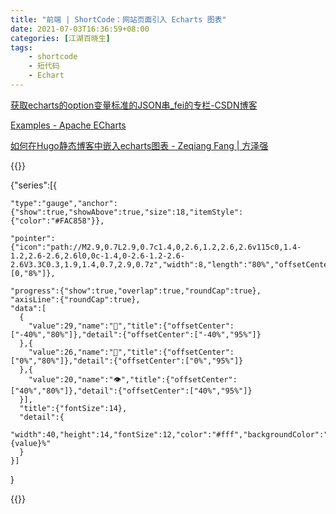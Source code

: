 ```yaml
---
title: "前端 | ShortCode：网站页面引入 Echarts 图表"
date: 2021-07-03T16:36:59+08:00
categories: [江湖百晓生]
tags:
    - shortcode
    - 短代码
    - Echart
---
```




[获取echarts的option变量标准的JSON串_fei的专栏-CSDN博客](https://blog.csdn.net/yaosilani/article/details/81668283)

[Examples - Apache ECharts](https://echarts.apache.org/examples/zh/index.html)

[如何在Hugo静态博客中嵌入echarts图表 - Zeqiang Fang | 方泽强](https://zeqiang.fun/post/techstack/echarts/)

{{<echarts charts_id="210703-01" width="100%" height="20rem">}}

  {"series":[{

    "type":"gauge","anchor":{"show":true,"showAbove":true,"size":18,"itemStyle":{"color":"#FAC858"}},
      
    "pointer":{"icon":"path://M2.9,0.7L2.9,0.7c1.4,0,2.6,1.2,2.6,2.6v115c0,1.4-1.2,2.6-2.6,2.6l0,0c-1.4,0-2.6-1.2-2.6-2.6V3.3C0.3,1.9,1.4,0.7,2.9,0.7z","width":8,"length":"80%","offsetCenter":[0,"8%"]},
      
    "progress":{"show":true,"overlap":true,"roundCap":true},
    "axisLine":{"roundCap":true},
    "data":[
      {
        "value":29,"name":"🏃","title":{"offsetCenter":["-40%","80%"]},"detail":{"offsetCenter":["-40%","95%"]}
      },{
        "value":26,"name":"📖","title":{"offsetCenter":["0%","80%"]},"detail":{"offsetCenter":["0%","95%"]}
      },{
        "value":20,"name":"👁️","title":{"offsetCenter":["40%","80%"]},"detail":{"offsetCenter":["40%","95%"]}
      }],
      "title":{"fontSize":14},
      "detail":{
        "width":40,"height":14,"fontSize":12,"color":"#fff","backgroundColor":"auto","borderRadius":3,"formatter":"{value}%"
      }
    }]
  }

{{</echarts>}}

